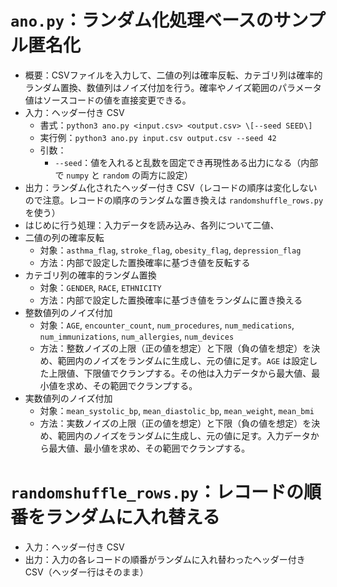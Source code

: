 # `ano.py`：ランダム化処理ベースのサンプル匿名化
- 概要：CSVファイルを入力して、二値の列は確率反転、カテゴリ列は確率的ランダム置換、数値列はノイズ付加を行う。確率やノイズ範囲のパラメータ値はソースコードの値を直接変更できる。
- 入力：ヘッダー付き CSV
    - 書式：`python3 ano.py <input.csv> <output.csv> \[--seed SEED\]`
    - 実行例：`python3 ano.py input.csv output.csv --seed 42`
    - 引数：
        - `--seed`：値を入れると乱数を固定でき再現性ある出力になる（内部で `numpy` と `random` の両方に設定）  
- 出力：ランダム化されたヘッダー付き CSV（レコードの順序は変化しないので注意。レコードの順序のランダムな置き換えは `randomshuffle_rows.py` を使う）
- はじめに行う処理：入力データを読み込み、各列について二値、
- 二値の列の確率反転
    - 対象：`asthma_flag`, `stroke_flag`, `obesity_flag`, `depression_flag`
    - 方法：内部で設定した置換確率に基づき値を反転する
- カテゴリ列の確率的ランダム置換
    - 対象：`GENDER`, `RACE`, `ETHNICITY`
    - 方法：内部で設定した置換確率に基づき値をランダムに置き換える
- 整数値列のノイズ付加
    - 対象：`AGE`, `encounter_count`, `num_procedures`, `num_medications`, `num_immunizations`, `num_allergies`, `num_devices`
    - 方法：整数ノイズの上限（正の値を想定）と下限（負の値を想定）を決め、範囲内のノイズをランダムに生成し、元の値に足す。`AGE` は設定した上限値、下限値でクランプする。その他は入力データから最大値、最小値を求め、その範囲でクランプする。 
- 実数値列のノイズ付加
    - 対象：`mean_systolic_bp`, `mean_diastolic_bp`, `mean_weight`, `mean_bmi`
    - 方法：実数ノイズの上限（正の値を想定）と下限（負の値を想定）を決め、範囲内のノイズをランダムに生成し、元の値に足す。入力データから最大値、最小値を求め、その範囲でクランプする。

# `randomshuffle_rows.py`：レコードの順番をランダムに入れ替える
- 入力：ヘッダー付き CSV
- 出力：入力の各レコードの順番がランダムに入れ替わったヘッダー付き CSV（ヘッダー行はそのまま）
